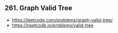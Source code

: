 ## 261. Graph Valid Tree

- <https://leetcode.com/problems/graph-valid-tree/>
- <https://neetcode.io/problems/valid-tree>
